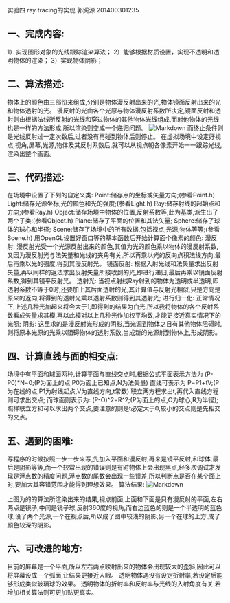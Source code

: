 ﻿实验四 ray tracing的实现
郭奚源 201400301235

## 一、完成内容:
1）实现图形对象的光线跟踪渲染算法； 
2）能够根据材质设置，实现不透明和透明物体的渲染； 
3）实现物体阴影； 
 
## 二、算法描述:
物体上的颜色由三部份来组成,分别是物体漫反射出来的光,物体镜面反射出来的光和物体透射的光。
漫反射的光由各个光原与物体漫反射系数所决定,镜面反射和透射则由根据法线所反射的光线和穿过物体的其他物体光线组成,而射他物体的光线也是一样的方法形成,所以渲染则变成一个递归问题。
![Markdown](http://i2.muimg.com/1949/42b7baffc1e6e744.png)
而终止条件则是光线反射过一定次数后,过者没有再碰到物体后则停止。
在虚拟场境中设定好视点,视角,屏幕,光源,物体及其反射系数后,就可以从视点朝各像素开始一一跟踪光线,渲染出整个画面。

## 三、代码描述:
在场境中设置了下列的自定义类:
Point:储存点的坐标或矢量方向;(参看Point.h)
Light:储存光源坐标,光的颜色和光的强度;(参看Light.h)
Ray:储存射线的起始点和方向;(参看Ray.h)
Object:储存场境中物体的位置,反射系数等,此为基类,派生出了两个子类:(参看Object.h)
Plane:储存了平面的位置和其法矢量;
Sphere:储存了球体的球心和半径;
Scene:储存了场境中的所有数据,包括视点,光源,物体等等;(参看Scene.h)
用OpenGL设置好窗口等的基本函数后开始计算面个像素的颜色:
漫反射:
漫反射光受一个光源反射出来的颜色,其值为光的颜色乘以物体的漫反射系数,又因为漫反射光与法矢量和光线的夹角有关,所以再乘以光的反向点积法线方向,最后再乘以光的强度,得到其漫反射光。
镜面反射:
根据入射光线和法矢量求出反射矢量,再以同样的返法求出反射矢量所接收到的光,即进行递归,最后再乘以镜面反射系数,得到其镜平反射光。
透射光:
当视点射线Ray射到的物体为透明或半透明,即透射系数不等于0时,还要加上其后面透射的光,其计算值与反射光相似,只是方向是原来的返向,将得到的透射光乘以透射系数则得到其透射光;
进行归一化:
正常情况下,上述几种光加起来将会大于1,即得到的结果为白光,所以我将物体的各个反射系数看成矢量求其模,再以此模对以上几种光作加权平均数,才能更接近真实情况下的光照;
阴影:
这里求的是漫反射光形成的阴影,当光源到物体之日有其他物体阻碍时,则将原本光原的光乘以阻碍物体的透射系数,当成新的光源射到物体上,形成阴影。

## 四、计算直线与面的相交点:
场境中有平面和球面两种,计算平面与直线交点时,根据公式平面表示方法为
(P-P0)*N=0;(P为面上的点,P0为面上已知点,N为法矢量)
直线可表示为
P=P1+tV;(P为在线的点,P1为射线起点,V为直线方向,t常数)
联立两方程求出t,再代入直线方程则可求出交点;
而球面则表示为:
(P-O)^2=R^2;(P为面上的点,O为球心,R为半径);
照样联立方和可以求出两个交点,要注意的则是t必定大于0,较小的交点则是先相交的交点。

## 五、遇到的困难:
写程序的时候按照一步一步来写,先加入平面和漫反射,再来是镜平反射,和球体,最后是阴影等等,而一个较常出现的错误则是有时物体上会出现黑点,经多次调试才发现是浮点数的精度问题,浮点数的尾数会出现一些误差,所以判断点是否在某个面上时,要加大其容错范围才能得到理想效果。
算法结果:
![Markdown](http://i2.muimg.com/1949/1dfebd3d9c1761ab.png)

上图为的的算法所渲染出来的结果,视点前面,上面和下面是只有漫反射的平面,左右两点是镜子,中间是镜子球,反射360度的视角,而右边蓝色的则是一个半透明的蓝色球,设了两个光源,一个在视点后,所以成了图中较浅的阴影,另一个在球的上方,成了颜色较深的阴影。

## 六、可改进的地方:
目前的屏幕是一个平面,所以左右两点映射出来的物体会出现较大的歪斜,因此可以将屏幕设成一个弧面,让结果更接近人眼。
透明物体遇没有设定折射率,若设定后能够形成类似玻璃球的效果。
透明物体的折射率和反射率与光线的入射角度有关,若增加相关算法则可更加贴更真实。